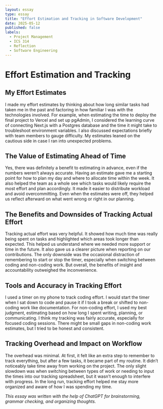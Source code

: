 ```yaml
---
layout: essay
type: essay
title: "Effort Estimation and Tracking in Software Development"
date: 2025-05-12
published: false
labels:
  - Project Management
  - ICS 314
  - Reflection
  - Software Engineering
---
```



# Effort Estimation and Tracking

## My Effort Estimates
I made my effort estimates by thinking about how long similar tasks had taken me in the past and factoring in how familiar I was with the technologies involved. For example, when estimating the time to deploy the final project to Vercel and set up pgAdmin, I considered the learning curve of connecting Next.js with a Postgres database and the time it might take to troubleshoot environment variables. I also discussed expectations briefly with team members to gauge difficulty. My estimates leaned on the cautious side in case I ran into unexpected problems.

## The Value of Estimating Ahead of Time
Yes, there was definitely a benefit to estimating in advance, even if the numbers weren’t always accurate. Having an estimate gave me a starting point for how to plan my day and where to allocate time within the week. It also helped the team as a whole see which tasks would likely require the most effort and plan accordingly. It made it easier to distribute workload and avoid overcommitting. Even when the estimates were off, they helped us reflect afterward on what went wrong or right in our planning.

## The Benefits and Downsides of Tracking Actual Effort
Tracking actual effort was very helpful. It showed how much time was really being spent on tasks and highlighted which areas took longer than expected. This helped us understand where we needed more support or time in the future. It also gave us a clearer picture when reporting on our contributions. The only downside was the occasional distraction of remembering to start or stop the timer, especially when switching between coding and non-coding work. But overall, the benefits of insight and accountability outweighed the inconvenience.

## Tools and Accuracy in Tracking Effort
I used a timer on my phone to track coding effort. I would start the timer when I sat down to code and pause it if I took a break or shifted to non-coding work like documentation. For non-coding effort, I used my best judgment, estimating based on how long I spent writing, planning, or communicating. I think my tracking was fairly accurate, especially for focused coding sessions. There might be small gaps in non-coding work estimates, but I tried to be honest and consistent.

## Tracking Overhead and Impact on Workflow
The overhead was minimal. At first, it felt like an extra step to remember to track everything, but after a few tasks, it became part of my routine. It didn’t noticeably take time away from working on the project. The only slight slowdown was when switching between types of work or needing to input the times into our tracking spreadsheet, but it wasn’t enough to interfere with progress. In the long run, tracking effort helped me stay more organized and aware of how I was spending my time.


_This essay was written with the help of ChatGPT for brainstorming, grammar checking, and organizing thoughts._
